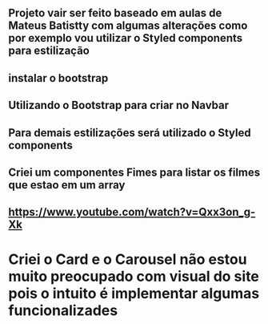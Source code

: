 ## Projeto vair ser feito baseado em aulas de Mateus Batistty com algumas alterações como por exemplo vou utilizar o Styled components para estilização

## instalar o bootstrap

## Utilizando o Bootstrap para criar no Navbar

## Para demais estilizações será utilizado o Styled components


## Criei um componentes Fimes para listar os filmes que estao em um array 
## https://www.youtube.com/watch?v=Qxx3on_g-Xk

# Criei o Card e o Carousel não estou muito preocupado com visual do site pois o intuito é implementar algumas funcionalizades
